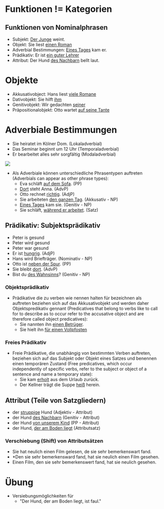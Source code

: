 # Funktionen != Kategorien
## Funktionen von Nominalphrasen
- Subjekt: <u>Der Junge</u> weint.
- Objekt: Sie liest <u>einen Roman</u>
- Adverbial Bestimmungen: <u>Eines Tages</u> kam er.
- Prädikativ: Er ist <u>ein guter Lehrer</u>
- Attribut: Der Hund <u>des Nachbarn</u> bellt laut.

# Objekte
- Akkusativobject: Hans liest <u>viele Romane</u>
- Dativobjekt: Sie hilft <u>ihm</u>
- Genitivobjekt: Wir gedachten <u>seiner</u>
- Präpositionalobjekt: Otto wartet <u>auf seine Tante</u>

# Adverbiale Bestimmungen
- Sie heiratet im Kölner Dom. (Lokaladverbial)
- Das Seminar beginnt um 12 Uhr (Temporaladverbial)
- Er bearbeitet alles sehr sorgfältig (Modaladverbial)

![](https://i.imgur.com/74MEfd7.png)

- Als Adverbiale können unterschiedliche Phrasentypen auftreten (Adverbials can appear as other phrase types):
	- Eva schläft <u>auf dem Sofa</u>. (PP)
	- <u>Dort</u> steht Anna. (AdvP)
	- Otto rechnet <u>richtig</u>. (AdjP)
	- Sie arbeiteten <u>den ganzen Tag</u>. (Akkusativ - NP)
	- <u>Eines Tages</u> kam sie. (Genitiv - NP)
	- Sie schläft, <u>während er arbeitet</u>. (Satz)
## Prädikativ: Subjektsprädikativ
- Peter is gesund
- Peter wird gesund
- Peter war gesund
- Er ist <u>hungrig</u>. (AdjP)
- Hans wird Briefträger. (Nominativ - NP)
- Otto ist <u>neben der Spur</u>. (PP)
- Sie bleibt <u>dort</u>. (AdvP)
- Bist du <u>des Wahnsinns</u>? (Genitiv - NP)
### Objektsprädikativ
- Prädikative die zu verben wie nennen halten für bezeichnen als auftreten beziehen sich auf das Akkusativobjekt und werden daher Objektspredikativ gennant (Predicatives that belong to verbs like to call for to describe as to occur refer to the accusative object and are therefore called object predicatives):
	- Sie nannten ihn <u>einen Betrüger</u>.
	- Sie hielt ihn <u>für einen Vollpfosten</u>
### Freies Prädikativ
- Freie Prädikative, die unabhängig von bestimmten Verben auftreten, beziehen sich auf das Subjekt oder Objekt eines Satzes und benennen einen temporären Zustand (Free predicatives, which occur independently of specific verbs, refer to the subject or object of a sentence and name a temporary state):
	- Sie kam <u>erholt</u> aus dem Urlaub zurück.
	- Der Kellner trägt die Suppe <u>heiß</u> herein.
## Attribut (Teile von Satzgliedern)
- der <u>struppige</u> Hund (Adjektiv - Attribut)
- der Hund <u>des Nachbarn</u> (Genitiv - Attribut)
- der Hund <u>von unserem Kind</u> (PP - Attribut)
- der Hund, <u>der am Boden liegt</u> (Attributsatz)

### Verschiebung (Shift) von Attributsätzen
- Sie hat neulich einen Film gelesen, de sie sehr bemerkenswart fand.
- \*Den sie sehr bemerkensward fand, hat sie neulich einen Film gesehen.
- Einen Film, den sie sehr bemerkenswert fand, hat sie neulich gesehen.
# Übung
- Versiebungsmöglichkeiten für
	- "Der Hund, der am Boden liegt, ist faul."